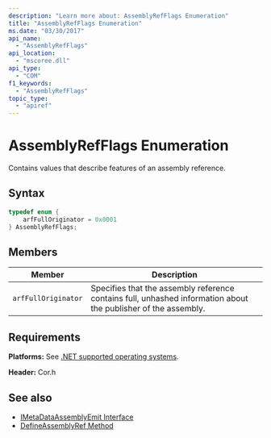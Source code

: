 ```yaml
---
description: "Learn more about: AssemblyRefFlags Enumeration"
title: "AssemblyRefFlags Enumeration"
ms.date: "03/30/2017"
api_name:
  - "AssemblyRefFlags"
api_location:
  - "mscoree.dll"
api_type:
  - "COM"
f1_keywords:
  - "AssemblyRefFlags"
topic_type:
  - "apiref"
---
```

# AssemblyRefFlags Enumeration

Contains values that describe features of an assembly reference.

## Syntax

```cpp
typedef enum {
    arfFullOriginator = 0x0001
} AssemblyRefFlags;
```

## Members

|Member|Description|
|------------|-----------------|
|`arfFullOriginator`|Specifies that the assembly reference contains full, unhashed information about the publisher of the assembly.|

## Requirements

 **Platforms:** See [.NET supported operating systems](https://github.com/dotnet/core/blob/main/os-lifecycle-policy.md).

 **Header:** Cor.h

## See also

- [IMetaDataAssemblyEmit Interface](../interfaces/imtadataassemblyemit-interface.md)
- [DefineAssemblyRef Method](../interfaces/imtadataassemblyemit-defineassemblyref-method.md)
